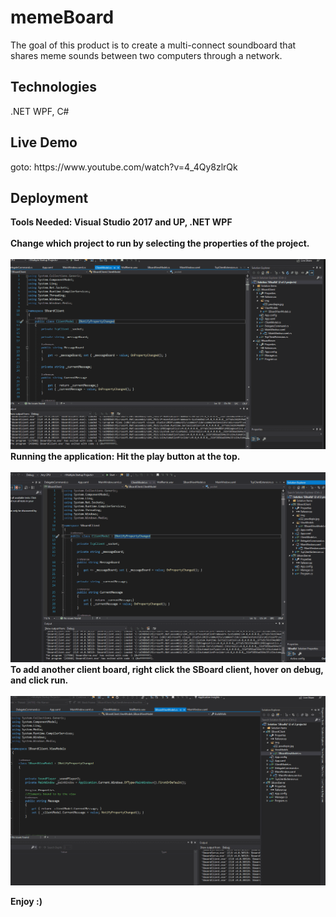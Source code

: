 # memeBoard
The goal of this product is to create a multi-connect soundboard that shares meme sounds between two computers through a network. 

<h2>Technologies</h2>
.NET WPF, C#
<h2>Live Demo </h2>
goto: https://www.youtube.com/watch?v=4_4Qy8zlrQk

<h2>Deployment </h2>
<strong>Tools Needed: Visual Studio 2017 and UP, .NET WPF</strong>
<br/>
<br/>
 <strong>Change which project to run by selecting the properties of the project.</strong>
 <br/>
 <br/>
<img src="screenshots/changedeployment.gif">
<strong>Running the application: Hit the play button at the top.</strong>
 <br/>
 <br/>
<img src="screenshots/runappp.gif">
<strong>To add another client board, right click the SBoard client, hover on debug, and click run.</strong>
 <br/>
 <br/>
<img src="screenshots/adnewboard.gif">

<strong>Enjoy :)</strong> 
